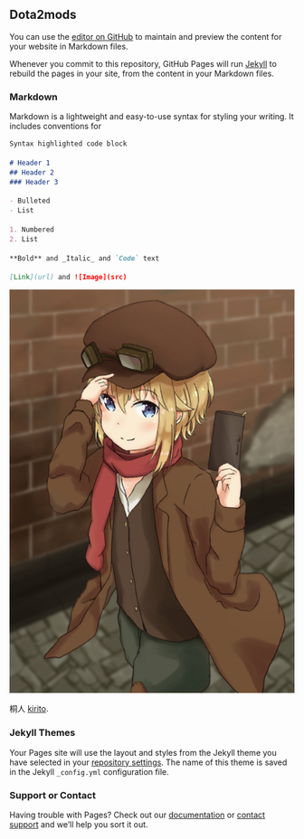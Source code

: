 ## Dota2mods

You can use the [editor on GitHub](https://github.com/zerofworld/moetomoe/edit/master/README.md) to maintain and preview the content for your website in Markdown files.

Whenever you commit to this repository, GitHub Pages will run [Jekyll](https://jekyllrb.com/) to rebuild the pages in your site, from the content in your Markdown files.

### Markdown

Markdown is a lightweight and easy-to-use syntax for styling your writing. It includes conventions for

```markdown
Syntax highlighted code block

# Header 1
## Header 2
### Header 3

- Bulleted
- List

1. Numbered
2. List

**Bold** and _Italic_ and `Code` text

[Link](url) and ![Image](src)
```
![Ange](https://github.com/zerofworld/dota2mod/blob/master/images/ange.jpg)

桐人 [kirito](https://yadi.sk/d/TZxj61quRbWCCA).

### Jekyll Themes

Your Pages site will use the layout and styles from the Jekyll theme you have selected in your [repository settings](https://github.com/zerofworld/moetomoe/settings). The name of this theme is saved in the Jekyll `_config.yml` configuration file.

### Support or Contact

Having trouble with Pages? Check out our [documentation](https://help.github.com/categories/github-pages-basics/) or [contact support](https://github.com/contact) and we’ll help you sort it out.

